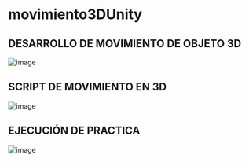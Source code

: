 # movimiento3DUnity

DESARROLLO DE MOVIMIENTO DE OBJETO 3D 
---------------------------------------------------------------------------------------------------------------
![image](https://user-images.githubusercontent.com/30163695/133332991-b20fb224-ca8e-41e5-a560-31ebc480b25d.png)

SCRIPT DE MOVIMIENTO EN 3D
--------------------------------------------------------------------------------------------------------------
![image](https://user-images.githubusercontent.com/30163695/133333026-ac3a81ed-6073-4e98-af86-03ad4bf53c96.png)

EJECUCIÓN DE PRACTICA
-------------------------------------------------------------------------------------------------------------

![image](https://user-images.githubusercontent.com/30163695/133333230-9414cb61-e289-48f7-8f0b-5859d5ec4fcc.png)
